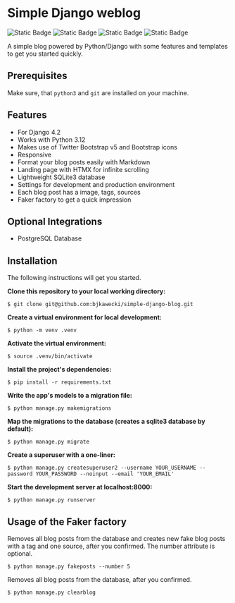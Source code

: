 # Simple Django weblog

![Static Badge](https://img.shields.io/badge/DJANGO-4.2-%23092E20?style=flat&logo=django&labelColor=%23092E20&color=white)
![Static Badge](https://img.shields.io/badge/BOOTSTRAP-5-%237952B3?style=flat&logo=bootstrap&logoColor=white&labelColor=%237952B3&color=white)
![Static Badge](https://img.shields.io/badge/HTMX-%233366CC?style=flat&logo=htmx&labelColor=%233366CC&color=white)
![Static Badge](https://img.shields.io/badge/MARKDOWN-%23000000?style=flat&logo=markdown&labelColor=%23000000&color=white)

A simple blog powered by Python/Django with some features and templates to get you started quickly.

## Prerequisites

Make sure, that `python3` and `git` are installed on your machine.

## Features

- For Django 4.2
- Works with Python 3.12
- Makes use of Twitter Bootstrap v5 and Bootstrap icons
- Responsive
- Format your blog posts easily with Markdown
- Landing page with HTMX for infinite scrolling 
- Lightweight SQLite3 database
- Settings for development and production environment
- Each blog post has a image, tags, sources
- Faker factory to get a quick impression


## Optional Integrations

- PostgreSQL Database

## Installation

The following instructions will get you started.

**Clone this repository to your local working directory:**
```
$ git clone git@github.com:bjkawecki/simple-django-blog.git
```
**Create a virtual environment for local development:**
```
$ python -m venv .venv
```
**Activate the virtual environment:**
```
$ source .venv/bin/activate
```
**Install the project's dependencies:**
```
$ pip install -r requirements.txt
```
**Write the app's models to a migration file:**
```
$ python manage.py makemigrations
```
**Map the migrations to the database (creates a sqlite3 database by default):**
```
$ python manage.py migrate
```
**Create a superuser with a one-liner:**
```
$ python manage.py createsuperuser2 --username YOUR_USERNAME --password YOUR_PASSWORD --noinput --email 'YOUR_EMAIL'
```
**Start the development server at localhost:8000:**
```
$ python manage.py runserver
```


## Usage of the Faker factory

Removes all blog posts from the database and creates new fake blog posts with a tag and one source, after you confirmed. The number attribute is optional.
```
$ python manage.py fakeposts --number 5
```

Removes all blog posts from the database, after you confirmed.
```
$ python manage.py clearblog
```